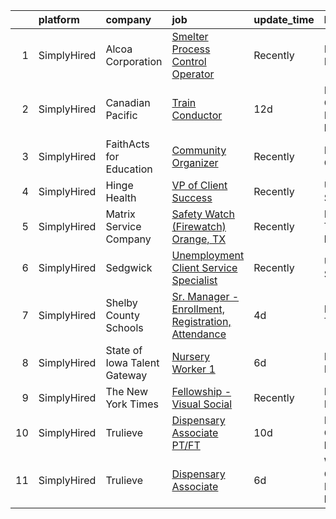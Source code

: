 

|    | platform    | company                      | job                                                                                                                                                           | update_time   | location                        |
|---:|:------------|:-----------------------------|:--------------------------------------------------------------------------------------------------------------------------------------------------------------|:--------------|:--------------------------------|
|  1 | SimplyHired | Alcoa Corporation            | [Smelter Process Control Operator](https://www.simplyhired.com/job/iVX_S0xIgyNdtdpmwbQhgZxqWwlYh6KHOy_D142bzniZGjQbCNeU9w?q=visual+effects)                   | Recently      | Newburgh, IN                    |
|  2 | SimplyHired | Canadian Pacific             | [Train Conductor](https://www.simplyhired.com/job/FiCNQyZl0dNCzD9rp1qN83rzaHtQDGjrsRKGNJShxKqUcg46YVyVyQ?q=visual+effects)                                    | 12d           | Mason City, IA +10 locations    |
|  3 | SimplyHired | FaithActs for Education      | [Community Organizer](https://www.simplyhired.com/job/oUJ_BpYh_hINYjPB4udsioU0anUUjm0IedABq703X7oEbJPsjfpitQ?q=visual+effects)                                | Recently      | Hartford, CT                    |
|  4 | SimplyHired | Hinge Health                 | [VP of Client Success](https://www.simplyhired.com/job/gw4UdcZO4ifRPZApomh95N7lMfXti04l3KhovMIHw_r8UNLir8nwRg?q=visual+effects)                               | Recently      | United States                   |
|  5 | SimplyHired | Matrix Service Company       | [Safety Watch (Firewatch) Orange, TX](https://www.simplyhired.com/job/x-E4RsW33ETN2g7KnPUcOSss8GlNZJrftDckSPCfGw8ElM7qeWoLlg?q=visual+effects)                | Recently      | Beaumont, TX +1 location        |
|  6 | SimplyHired | Sedgwick                     | [Unemployment Client Service Specialist](https://www.simplyhired.com/job/vi5ZY3Hv5l7aBPhoERq6l4WkiMMcM7WYXEsfBIZJv92etQR8MsO8YA?q=visual+effects)             | Recently      | United States                   |
|  7 | SimplyHired | Shelby County Schools        | [Sr. Manager - Enrollment, Registration, Attendance](https://www.simplyhired.com/job/yxLKj7YU6VMLOVTHhwgETaDovNv1chEOVNmtnXxJQKu66ScHMRbNsQ?q=visual+effects) | 4d            | Memphis, TN                     |
|  8 | SimplyHired | State of Iowa Talent Gateway | [Nursery Worker 1](https://www.simplyhired.com/job/6kxAa-pok-PYQpNeXRddsS-hkAG-9XJAMXhIkhFovcnXuOxlFap3hw?q=visual+effects)                                   | 6d            | Des Moines, IA                  |
|  9 | SimplyHired | The New York Times           | [Fellowship - Visual Social](https://www.simplyhired.com/job/CAKQhmg7vYwhx9tKPA6z1ZUle6mBh7N53KqWBm12jJdB-XtNJVXqhQ?q=visual+effects)                         | Recently      | New York, NY                    |
| 10 | SimplyHired | Trulieve                     | [Dispensary Associate PT/FT](https://www.simplyhired.com/job/kNzdMbIxs8u_l-YFT_9zwFFizMCPqDBR_Pk4ibuUd6MW2PRl5xQ_XQ?q=visual+effects)                         | 10d           | Macon, GA +1 location           |
| 11 | SimplyHired | Trulieve                     | [Dispensary Associate](https://www.simplyhired.com/job/CzMdQix3-jQ1GNB8O9OF9G_5ywtlL2aYWHcI_nm3GB3AtzmAMxsh0w?q=visual+effects)                               | 6d            | Wesley Chapel, FL +35 locations |